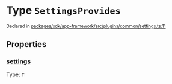# Type `SettingsProvides`
<sub>Declared in [packages/sdk/app-framework/src/plugins/common/settings.ts:11](https://github.com/dxos/dxos/blob/175437b91/packages/sdk/app-framework/src/plugins/common/settings.ts#L11)</sub>




## Properties
### [settings](https://github.com/dxos/dxos/blob/175437b91/packages/sdk/app-framework/src/plugins/common/settings.ts#L12)
Type: <code>T</code>





